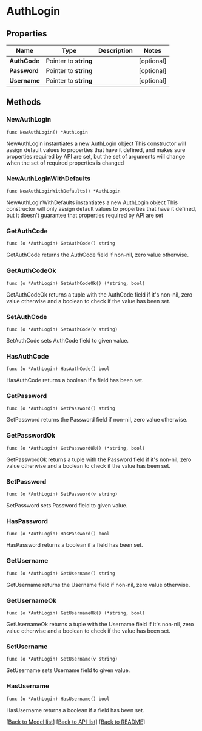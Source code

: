 # AuthLogin

## Properties

Name | Type | Description | Notes
------------ | ------------- | ------------- | -------------
**AuthCode** | Pointer to **string** |  | [optional] 
**Password** | Pointer to **string** |  | [optional] 
**Username** | Pointer to **string** |  | [optional] 

## Methods

### NewAuthLogin

`func NewAuthLogin() *AuthLogin`

NewAuthLogin instantiates a new AuthLogin object
This constructor will assign default values to properties that have it defined,
and makes sure properties required by API are set, but the set of arguments
will change when the set of required properties is changed

### NewAuthLoginWithDefaults

`func NewAuthLoginWithDefaults() *AuthLogin`

NewAuthLoginWithDefaults instantiates a new AuthLogin object
This constructor will only assign default values to properties that have it defined,
but it doesn't guarantee that properties required by API are set

### GetAuthCode

`func (o *AuthLogin) GetAuthCode() string`

GetAuthCode returns the AuthCode field if non-nil, zero value otherwise.

### GetAuthCodeOk

`func (o *AuthLogin) GetAuthCodeOk() (*string, bool)`

GetAuthCodeOk returns a tuple with the AuthCode field if it's non-nil, zero value otherwise
and a boolean to check if the value has been set.

### SetAuthCode

`func (o *AuthLogin) SetAuthCode(v string)`

SetAuthCode sets AuthCode field to given value.

### HasAuthCode

`func (o *AuthLogin) HasAuthCode() bool`

HasAuthCode returns a boolean if a field has been set.

### GetPassword

`func (o *AuthLogin) GetPassword() string`

GetPassword returns the Password field if non-nil, zero value otherwise.

### GetPasswordOk

`func (o *AuthLogin) GetPasswordOk() (*string, bool)`

GetPasswordOk returns a tuple with the Password field if it's non-nil, zero value otherwise
and a boolean to check if the value has been set.

### SetPassword

`func (o *AuthLogin) SetPassword(v string)`

SetPassword sets Password field to given value.

### HasPassword

`func (o *AuthLogin) HasPassword() bool`

HasPassword returns a boolean if a field has been set.

### GetUsername

`func (o *AuthLogin) GetUsername() string`

GetUsername returns the Username field if non-nil, zero value otherwise.

### GetUsernameOk

`func (o *AuthLogin) GetUsernameOk() (*string, bool)`

GetUsernameOk returns a tuple with the Username field if it's non-nil, zero value otherwise
and a boolean to check if the value has been set.

### SetUsername

`func (o *AuthLogin) SetUsername(v string)`

SetUsername sets Username field to given value.

### HasUsername

`func (o *AuthLogin) HasUsername() bool`

HasUsername returns a boolean if a field has been set.


[[Back to Model list]](../README.md#documentation-for-models) [[Back to API list]](../README.md#documentation-for-api-endpoints) [[Back to README]](../README.md)


